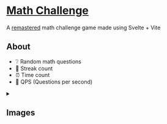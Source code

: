 # [Math Challenge](https://leecheeyong.github.io/math-challenge)
A [remastered](https://github.com/leecheeyong/math-game) math challenge game made using Svelte + Vite

## About
- ❔ Random math questions 
- 🔄 Streak count
- ⏰ Time count
- 📶 QPS (Questions per second)

<details>
  <summary>
<h2>Images</h2>
  </summary>
<img src="demo.png" width="600px">
<img src="demo2.png" width="600px">
</details>
